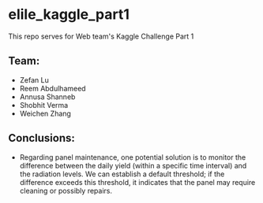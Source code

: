 # elile_kaggle_part1

This repo serves for Web team's Kaggle Challenge Part 1

## Team:
- Zefan Lu
- Reem Abdulhameed
- Annusa Shanneb
- Shobhit Verma
- Weichen Zhang


## Conclusions:
- Regarding panel maintenance, one potential solution is to monitor the difference between the daily yield (within a specific time interval) and the radiation levels. We can establish a default threshold; if the difference exceeds this threshold, it indicates that the panel may require cleaning or possibly repairs.

